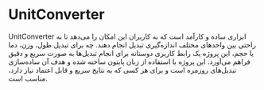 # UnitConverter
 UnitConverter ابزاری ساده و کارآمد است که به کاربران این امکان را می‌دهد تا به راحتی بین واحدهای مختلف اندازه‌گیری تبدیل انجام دهند. چه برای تبدیل طول، وزن، دما یا حجم، این پروژه یک رابط کاربری دوستانه برای انجام تبدیل‌ها به صورت سریع و دقیق فراهم می‌آورد. این پروژه با استفاده از زبان پایتون ساخته شده و هدف آن ساده‌سازی تبدیل‌های روزمره است و برای هر کسی که به نتایج سریع و قابل اعتماد نیاز دارد، مناسب است.
